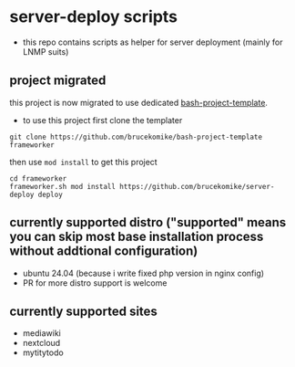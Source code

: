 # server-deploy scripts
- this repo contains scripts as helper for server deployment (mainly for LNMP suits)

## project migrated
this project is now migrated to use dedicated [bash-project-template](https://github.com/brucekomike/bash-project-template).
- to use this project
first clone the templater
```
git clone https://github.com/brucekomike/bash-project-template frameworker
```
then use `mod install` to get this project
```
cd frameworker
frameworker.sh mod install https://github.com/brucekomike/server-deploy deploy
```


## currently supported distro ("supported" means you can skip most base installation process without addtional configuration)
- ubuntu 24.04 (because i write fixed php version in nginx config)
- PR for more distro support is welcome

## currently supported sites
- mediawiki
- nextcloud
- mytitytodo
